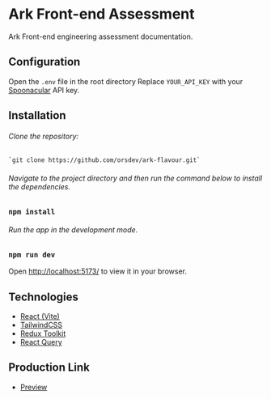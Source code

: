 # Ark Front-end Assessment

Ark Front-end engineering assessment documentation.


## Configuration

  Open the `.env` file in the root directory
  Replace `YOUR_API_KEY` with your [Spoonacular](https://spoonacular.com/food-api/console#Dashboard) API key.


## Installation

###### Clone the repository:

    `git clone https://github.com/orsdev/ark-flavour.git`


###### Navigate to the project directory and then run the command below to install the dependencies.

### `npm install`


###### Run the app in the development mode.

### `npm run dev`


Open [http://localhost:5173/](http://localhost:5173/) to view it in your browser.


## Technologies

- [React (Vite)](https://vitejs.dev/guide/)
- [TailwindCSS](https://tailwindcss.com/)
- [Redux Toolkit](https://redux-toolkit.js.org/)
- [React Query](https://tanstack.com/query/v4/docs/overview)

## Production Link

- [Preview](https://ark-flavour.vercel.app)

